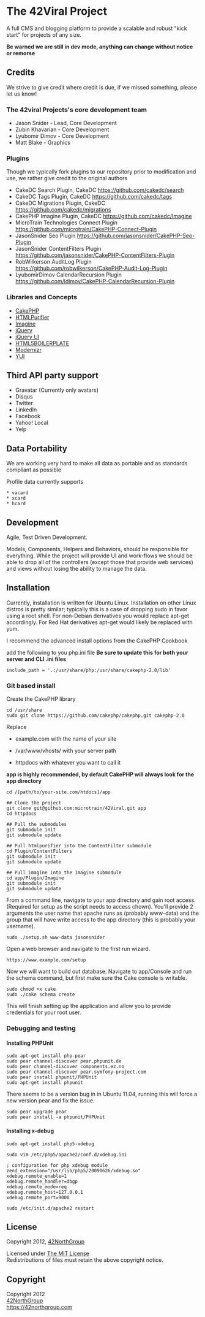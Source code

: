# The 42Viral Project

A full CMS and blogging platform to provide a scalable and robust "kick start" for projects of any size.

__Be warned we are still in dev mode, anything can change without notice or remorse__

## Credits

We strive to give credit where credit is due, if we missed something, please let us know!

### The 42viral Projects's core development team

* Jason Snider - Lead, Core Development
* Zubin Khavarian - Core Development
* Lyubomir Dimov - Core Development
* Matt Blake - Graphics

### Plugins

Though we typically fork plugins to our repository prior to modification and use, we rather give credit to the original
authors

* CakeDC Search Plugin, CakeDC <https://github.com/cakedc/search> 
* CakeDC Tags Plugin, CakeDC  <https://github.com/cakedc/tags> 
* CakeDC Migrations Plugin, CakeDC  <https://github.com/cakedc/migrations> 
* CakePHP Imagine Plugin, CakeDC  <https://github.com/cakedc/Imagine> 
* MicroTrain Technologies Connect Plugin <https://github.com/microtrain/CakePHP-Connect-Plugin>
* JasonSnider Seo Plugin <https://github.com/jasonsnider/CakePHP-Seo-Plugin>
* JasonSnider ContentFilters Plugin <https://github.com/jasonsnider/CakePHP-ContentFilters-Plugin>
* RobWilkerson AuditLog Plugin <https://github.com/robwilkerson/CakePHP-Audit-Log-Plugin>
* LyubomirDimov CalendarRecursion Plugin <https://github.com/ldimov/CakePHP-CalendarRecursion-Plugin>

### Libraries and Concepts

* [CakePHP](http://cakephp.org)
* [HTMLPurifier](http://htmlpurifier.org/)
* [Imagine](https://github.com/avalanche123/Imagine)
* [jQuery](http://jquery.com/)
* [jQuery UI](http://jqueryui.com/)
* [HTML5BOILERPLATE](http://html5boilerplate.com/)
* [Modernizr](http://www.modernizr.com/)
* [YUI](http://yuilibrary.com/yui/docs/cssreset/)

## Third API party support

* Gravatar (Currently only avatars)
* Disqus
* Twitter
* LinkedIn
* Facebook
* Yahoo! Local
* Yelp

## Data Portability

We are working very hard to make all data as portable and as standards compliant as possible

Profile data currently supports 

    * vacard
    * xcard
    * hcard

## Development

Agile, Test Driven Development.

Models, Components, Helpers and Behaviors, should be responsible for everything. While the project will provide UI and 
work-flows we should be able to drop all of the controllers (except those that provide web services) and views without 
losing the ability to manage the data.

## Installation

Currently, installation is written for Ubuntu Linux. Installation on other Linux distros is pretty similar; typically 
this is a case of dropping sudo in favor using a root shell. For non-Debian derivatives you would replace apt-get 
accordingly. For Red Hat derivatives apt-get would likely be replaced with yum.

I recommend the advanced install options from the CakePHP Cookbook

add the following to you php.ini file __Be sure to update this for both your server and CLI .ini files__

    include_path = '.:/usr/share/php:/usr/share/cakephp-2.0/lib'

### Git based install

Create the CakePHP library

    cd /usr/share
    sudo git clone https://github.com/cakephp/cakephp.git cakephp-2.0 

Replace 

- example.com with the name of your site

- /var/www/vhosts/ with your server path

- httpdocs with whatever you want to call it

__app is highly recommended, by default CakePHP will always look for the app directory__

    cd /[path/to/your-site.com/htdocs]/app

    ## Clone the project
    git clone git@github.com:microtrain/42Viral.git app
    cd httpdocs

    ## Pull the submodules
    git submodule init
    git submodule update

    ## Pull htmlpurifier into the ContentFilter submodule
    cd Plugin/ContentFilters
    git submodule init
    git submodule update

    ## Pull imagine into the Imagine submodule
    cd app/Plugin/Imagine
    git submodule init
    git submodule update

From a command line, navigate to your app directory and gain root access. (Required for setup as the script needs to 
access chown). You'll provide 2 arguments the user name that apache runs as (probably www-data) and the group that will 
have write access to the app directory (this is probably your username).

    sudo ./setup.sh www-data jasonsnider 

Open a web browser and navigate to the first run wizard.

    https://www.example.com/setup

Now we will want to build out database. Navigate to app/Console and run the schema command, but first make sure the Cake
console is writable.

    sudo chmod +x cake
    sudo ./cake schema create

This will finish setting up the application and allow you to provide credentials for your root user. 

### Debugging and testing

#### Installing PHPUnit

    sudo apt-get install php-pear
    sudo pear channel-discover pear.phpunit.de
    sudo pear channel-discover components.ez.no
    sudo pear channel-discover pear.symfony-project.com
    sudo pear install phpunit/PHPUnit
    sudo apt-get install phpunit

There seems to be a version bug in in Ubuntu 11.04, running this will force a new
version pear and fix the issue.

    sudo pear upgrade pear
    sudo pear install -a phpunit/PHPUnit

#### Installing x-debug

    sudo apt-get install php5-xdebug

    sudo vim /etc/php5/apache2/conf.d/xdebug.ini

    ; configuration for php xdebug module
    zend_extension="/usr/lib/php5/20090626/xdebug.so"
    xdebug.remote_enable=1
    xdebug.remote_handler=dbgp
    xdebug.remote_mode=req
    xdebug.remote_host=127.0.0.1
    xdebug.remote_port=9000

    sudo /etc/init.d/apache2 restart

## License ##

Copyright 2012, [42NorthGroup](https://42northgroup.com)

Licensed under [The MIT License](http://www.opensource.org/licenses/mit-license.php)<br/>
Redistributions of files must retain the above copyright notice.

## Copyright ###

Copyright 2012<br/>
[42NorthGroup](https://42northgroup.com)<br/>
https://42northgroup.com<br/>